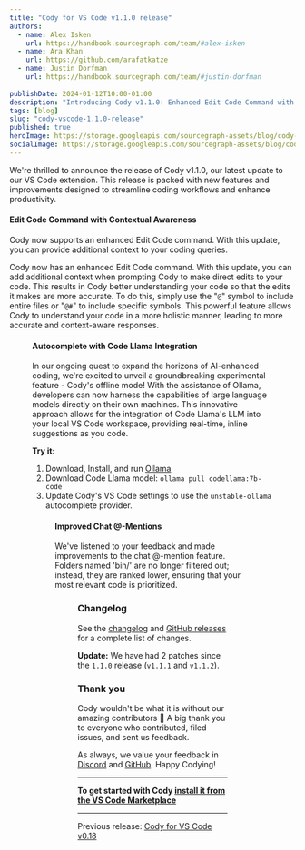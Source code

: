 ```yaml
---
title: "Cody for VS Code v1.1.0 release"
authors:
  - name: Alex Isken
    url: https://handbook.sourcegraph.com/team/#alex-isken
  - name: Ara Khan
    url: https://github.com/arafatkatze
  - name: Justin Dorfman
    url: https://handbook.sourcegraph.com/team/#justin-dorfman
  
publishDate: 2024-01-12T10:00-01:00
description: "Introducing Cody v1.1.0: Enhanced Edit Code Command with Contextual Awareness, Offline Autocomplete with Code Llama Integration, and Improved Chat @-Mentions, aimed at boosting coding productivity in VS Code."
tags: [blog]
slug: "cody-vscode-1.1.0-release"
published: true
heroImage: https://storage.googleapis.com/sourcegraph-assets/blog/cody-vscode-1.1.0-og-image.png
socialImage: https://storage.googleapis.com/sourcegraph-assets/blog/cody-vscode-1.1.0-og-image.png
---
```


We're thrilled to announce the release of Cody v1.1.0, our latest update to our VS Code extension. This release is packed with new features and improvements designed to streamline coding workflows and enhance productivity.


#### Edit Code Command with Contextual Awareness

Cody now supports an enhanced Edit Code command. With this update, you can provide additional context to your coding queries. 

Cody now has an enhanced Edit Code command. With this update, you can add additional context when prompting Cody to make direct edits to your code. This results in Cody better understanding your code so that the edits it makes are more accurate. To do this, simply use the "`@`" symbol to include entire files or "`@#`" to include specific symbols. This powerful feature allows Cody to understand your code in a more holistic manner, leading to more accurate and context-aware responses.

<Figure 
  src="https://storage.googleapis.com/sourcegraph-assets/blog/cody-vscode-1.1.0-at-bang-1.gif"
  alt="Edit Code Command with Contextual Awareness"
  caption="Edit Code Command with Contextual Awareness"
/>

#### Autocomplete with Code Llama Integration

In our ongoing quest to expand the horizons of AI-enhanced coding, we're excited to unveil a groundbreaking experimental feature - Cody's offline mode! With the assistance of Ollama, developers can now harness the capabilities of large language models directly on their own machines. This innovative approach allows for the integration of Code Llama's LLM into your local VS Code workspace, providing real-time, inline suggestions as you code.

**Try it:** 
1. Download, Install, and run [Ollama](https://ollama.ai/download)
1. Download Code Llama model: `ollama pull codellama:7b-code`
1. Update Cody's VS Code settings to use the `unstable-ollama` autocomplete provider.

<Figure 
  src="https://storage.googleapis.com/sourcegraph-assets/blog/cody-vscode-1.1.0-ollama-2.gif"
  alt="Autocomplete with the help of Ollama"
  caption="Autocomplete with the help of Ollama"
/>

#### Improved Chat @-Mentions

We've listened to your feedback and made improvements to the chat @-mention feature. Folders named 'bin/' are no longer filtered out; instead, they are ranked lower, ensuring that your most relevant code is prioritized. 

<Figure 
  src="https://storage.googleapis.com/sourcegraph-assets/blog/cody-vscode-1.1.0-bin-3.png"
  alt="Improved Chat @-Mentions"
  caption="Improved Chat @-Mentions"
/>

### Changelog

See the [changelog](https://github.com/sourcegraph/cody/compare/vscode-v1.0.5...vscode-v1.1.0) and [GitHub releases](https://github.com/sourcegraph/cody/releases) for a complete list of changes.

**Update:** We have had 2 patches since the `1.1.0` release (`v1.1.1` and `v1.1.2`).

### Thank you

Cody wouldn't be what it is without our amazing contributors 💖 A big thank you to everyone who contributed, filed issues, and sent us feedback.

As always, we value your feedback in [Discord](https://discord.com/servers/sourcegraph-969688426372825169) and [GitHub](https://github.com/sourcegraph/cody/issues/new/choose). Happy Codying!

---

**To get started with Cody [install it from the VS Code Marketplace](https://marketplace.visualstudio.com/items?itemName=sourcegraph.cody-ai)**


---

Previous release: [Cody for VS Code v0.18](/blog/cody-vscode-0-18-release)